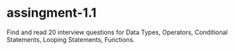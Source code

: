 # assingment-1.1
Find and read 20 interview questions for Data Types, Operators, Conditional Statements, Looping Statements, Functions.
